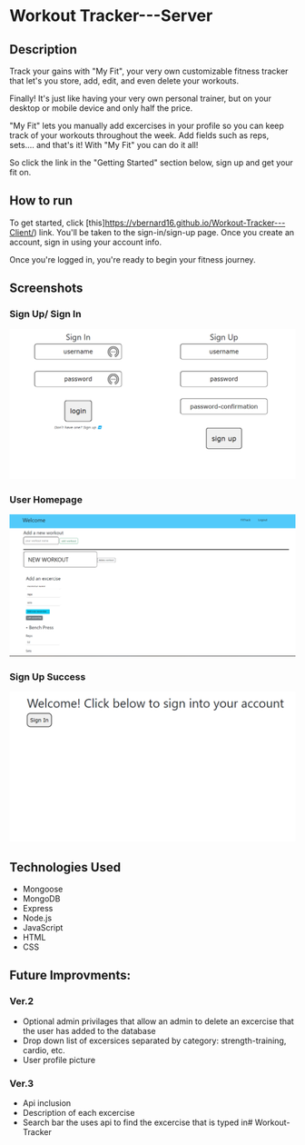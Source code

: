 # Workout Tracker---Server

## Description

Track your gains with "My Fit", your very own customizable fitness tracker that let's you store, add, edit, and even delete your workouts.

Finally! It's just like having your very own personal trainer, but on your desktop or mobile device and only half the price. 

"My Fit" lets you manually add excercises in your profile so you can keep track of your workouts throughout the week.
Add fields such as reps, sets.... and that's it! With "My Fit" you can do it all!

So click the link in the "Getting Started" section below, sign up and get your fit on.


## How to run

To get started, click [this]https://vbernard16.github.io/Workout-Tracker---Client/) link. You'll be taken to the sign-in/sign-up page. Once you create an account, sign in using your account info.

Once you're logged in, you're ready to begin your fitness journey.

## Screenshots

### Sign Up/ Sign In 
![Sign Up](/sceenshots/sign-in-page.png)

### User Homepage
![Homepage](/sceenshots/profile-page.png)

### Sign Up Success
![Sign up success](/sceenshots/sign-up-success-page.png)
 
## Technologies Used
- Mongoose
- MongoDB
- Express
- Node.js
- JavaScript
- HTML
- CSS

## Future Improvments:

### Ver.2

- Optional admin privilages that allow an admin to delete an excercise that the user has added to the database
- Drop down list of excersices separated by category: strength-training, cardio, etc.
- User profile picture

### Ver.3
- Api inclusion
- Description of each excercise
- Search bar the uses api to find the excercise that is typed in# Workout-Tracker
